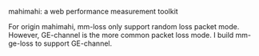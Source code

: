 mahimahi: a web performance measurement toolkit

For origin mahimahi, mm-loss only support random loss packet mode. However, GE-channel is the more common packet loss mode. I build mm-ge-loss to support GE-channel.